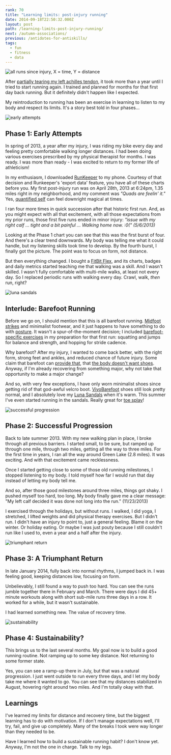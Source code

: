 ```yaml
---
rank: 70
title: "Learning limits: post-injury running"
date: 2014-09-18T22:50:32.000Z
layout: post
path: /learning-limits-post-injury-running/
next: /autumn-associations/
previous: /antidotes-for-antiskills/
tags:
  - fun
  - fitness
  - data
---
```


![all runs since injury, X = time, Y = distance](https://static.sinap.ps/blog/2014/Sep/whole_chart-1411078782215.png)

After [partially tearing my left achilles tendon](/injury-identity-and-non-attachment/), it took more than a year until I tried to start running again. I trained and planned for months for that first day back running. But it definitely didn't happen like I expected.

My reintroduction to running has been an exercise in learning to listen to my body and respect its limits. It's a story best told in four phases...

<div class='fold'></div>

![early attempts](https://static.sinap.ps/blog/2014/Sep/2013_04_early_attempts-1411078820611.png)

## Phase 1: Early Attempts

In spring of 2013, a year after my injury, I was riding my bike every day and feeling pretty comfortable walking longer distances. I had been doing various exercises prescribed by my physical therapist for months. I was ready. I was more than ready - I was excited to return to my former life of athleticism!

In my enthusiasm, I downloaded [RunKeeper](http://runkeeper.com/) to my phone. Courtesy of that decision and Runkeeper's 'export data' feature, you have all of these charts before you. My first post-injury run was on April 28th, 2013 at 6:24pm, 1.35 miles right in my neighborhood, and my comment was _"Quads are feelin' it."_ Yes, [quantified self](http://quantifiedself.com/) can feel downright magical at times.

I ran four more times in quick succession after that historic first run. And, as you might expect with all that excitement, with all those expectations from my prior runs, those first five runs ended in minor injury: _"issue with my right calf ... tight and a bit painful ... Walking home now. :0(" (5/6/2013)_

Looking at the Phase 1 chart you can see that this was the first burst of four. And there's a clear trend downwards. My body was telling me what it could handle, but my listening skills took time to develop. By the fourth burst, I finally got the picture. The point was to focus on form, not distance.

But then everything changed. I bought a [FitBit Flex](https://www.fitbit.com/flex), and its charts, badges and daily metrics started teaching me that walking was a skill. And I wasn't skilled. I wasn't fully comfortable with multi-mile walks, at least not every day. So I replaced periodic runs with walking every day. Crawl, walk, _then_ run, right?

![luna sandals](https://static.sinap.ps/blog/2014/Sep/sandals-1411078560084.jpg)

## Interlude: Barefoot Running

Before we go on, I should mention that this is all barefoot running. [Midfoot strikes](http://www.theguardian.com/lifeandstyle/the-running-blog/2014/apr/17/chi-running-heel-strike-midfoot-technique-coach) and minimalist footwear, and it just happens to have something to do with [posture](/cycling-computers-and-posture/). It wasn't a spur-of-the-moment decision; I included [barefoot-specific exercises](https://www.google.com/#q=proprioception+making+sense+of+barefoot+running+book) in my preparation for that first run: squatting and jumps for balance and strength, and hopping for stride cadence.

Why barefoot? After my injury, I wanted to come back better, with the right form, strong feet and ankles, and reduced chance of future injury. Some claim that barefoot can [provide that](http://zenhabits.net/barefoot-running/), that [the body doesn't want shoes](http://www.amazon.com/Born-Run-Hidden-Superathletes-Greatest/dp/0307279189). Anyway, if I'm already recovering from something major, why not take that opportunity to make a major change?

And so, with very few exceptions, I have only worn minimalist shoes since getting rid of that god-awful velcro boot. [VivoBarefoot](http://www.vivobarefoot.com/us) shoes still look pretty normal, and I absolutely love my [Luna Sandals](http://www.lunasandals.com/) when it's warm. This summer I've even started running in the sandals. Really great for [toe splay](http://runblogger.com/2011/01/toe-play-during-barefoot-running.html)!

![successful progression](https://static.sinap.ps/blog/2014/Sep/2013_08_successful_progression-1411078622881.png)

## Phase 2: Successful Progression

Back to late summer 2013. With my new walking plan in place, I broke through all previous barriers. I started small, to be sure, but ramped up through one mile, through two miles, getting all the way to three miles. For the first time in years, I ran all the way around Green Lake (2.8 miles). It was exciting. And with that excitement came recklessness.

Once I started getting close to some of those old running milestones, I stopped listening to my body. I told myself how far I would run that day instead of letting my body tell me.

And so, after those good milestones around three miles, things got shaky. I pushed myself too hard, too long. My body finally gave me a clear message: "My left calf decided it was done not long into the run." (11/23/2013)

I exercised through the holidays, but without runs. I walked, I did yoga, I stretched, I lifted weights and did physical therapy exercises. But I didn't run. I didn't have an injury to point to, just a general feeling. Blame it on the winter. Or holiday eating. Or maybe I was just pouty because I still couldn't run like I used to, even a year and a half after the injury.

![triumphant return](https://static.sinap.ps/blog/2014/Sep/2014_01_triumphant_return-1411078630322.png)

## Phase 3: A Triumphant Return

In late January 2014, fully back into normal rhythms, I jumped back in. I was feeling good, keeping distances low, focusing on form.

Unbelievably, I still found a way to push too hard. You can see the runs jumble together there in February and March. There were days I did 45+ minute workouts along with short sub-mile runs three days in a row. It worked for a while, but it wasn't sustainable.

I had learned something new. The value of recovery time.

![sustainability](https://static.sinap.ps/blog/2014/Sep/2014_07_sustainability-1411078803808.png)

## Phase 4: Sustainability?

This brings us to the last several months. My goal now is to build a good running routine. Not ramping up to some key distance. Not returning to some former state.

Yes, you can see a ramp-up there in July, but that was a natural progression. I just went outside to run every three days, and I let my body take me where it wanted to go. You can see that my distances stabilized in August, hovering right around two miles. And I'm totally okay with that.

## Learnings

I've learned my limits for distance and recovery time, but the biggest learning has to do with motivation. If I don't manage expectations well, I'll try, fail, and give up completely. Many of the breaks I took were way longer than they needed to be.

Have I learned how to build a sustainable running habit? I don't know yet. Anyway, I'm not the one in charge. Talk to my legs.
